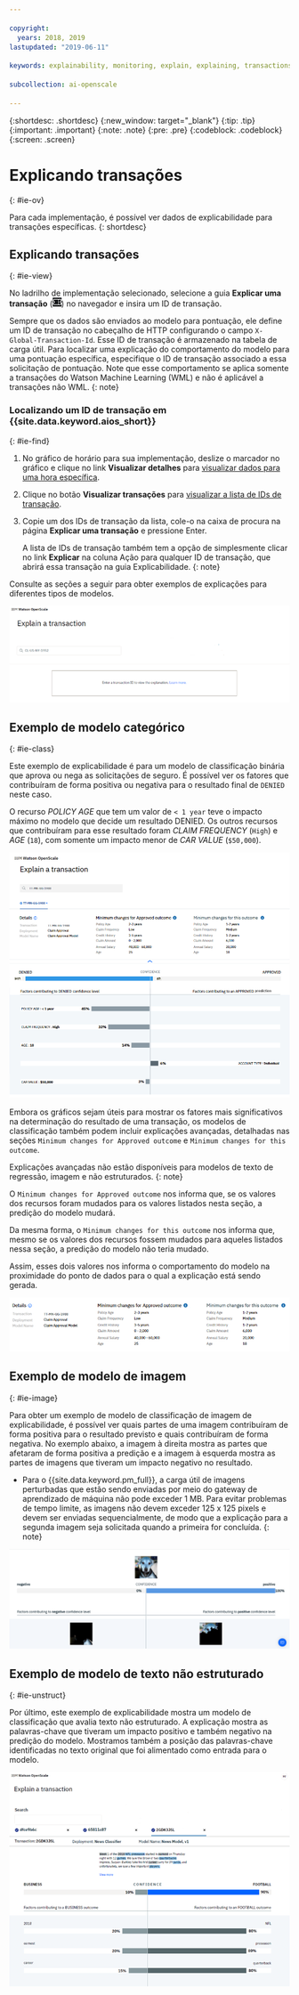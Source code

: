 ```yaml
---

copyright:
  years: 2018, 2019
lastupdated: "2019-06-11"

keywords: explainability, monitoring, explain, explaining, transactions, transaction ID

subcollection: ai-openscale

---
```


{:shortdesc: .shortdesc}
{:new_window: target="_blank"}
{:tip: .tip}
{:important: .important}
{:note: .note}
{:pre: .pre}
{:codeblock: .codeblock}
{:screen: .screen}

# Explicando transações
{: #ie-ov}

Para cada implementação, é possível ver dados de explicabilidade para transações específicas.
{: shortdesc}

## Explicando transações
{: #ie-view}

No ladrilho de implementação selecionado, selecione a guia **Explicar uma transação** (![guia Explicar uma transação](images/insight-transact-tab.png)) no navegador e insira um ID de transação.

Sempre que os dados são enviados ao modelo para pontuação, ele define um ID de transação no cabeçalho de HTTP configurando o campo `X-Global-Transaction-Id`. Esse ID de transação é armazenado na tabela de carga útil. Para localizar uma explicação do comportamento do modelo para uma pontuação específica, especifique o ID de transação associado a essa solicitação de pontuação. Note que esse comportamento se aplica somente a transações do Watson Machine Learning (WML) e não é aplicável a transações não WML.
{: note}

### Localizando um ID de transação em {{site.data.keyword.aios_short}}
{: #ie-find}

1.  No gráfico de horário para sua implementação, deslize o marcador no gráfico e clique no link **Visualizar detalhes** para [visualizar dados para uma hora específica](/docs/services/ai-openscale?topic=ai-openscale-it-ov#it-vdet).
1.  Clique no botão **Visualizar transações** para [visualizar a lista de IDs de transação](/docs/services/ai-openscale?topic=ai-openscale-it-ov#it-tra).
1.  Copie um dos IDs de transação da lista, cole-o na caixa de procura na página **Explicar uma transação** e pressione Enter.

    A lista de IDs de transação também tem a opção de simplesmente clicar no link **Explicar** na coluna Ação para qualquer ID de transação, que abrirá essa transação na guia Explicabilidade.
    {: note}

  Consulte as seções a seguir para obter exemplos de explicações para diferentes tipos de modelos.

  ![Explainability transaction ID](images/insight-explain-trans-id.png)

## Exemplo de modelo categórico
{: #ie-class}

Este exemplo de explicabilidade é para um modelo de classificação binária que aprova ou nega as solicitações de seguro. É possível ver os fatores que contribuíram de forma positiva ou negativa para o resultado final de `DENIED` neste caso.

O recurso *POLICY AGE* que tem um valor de `< 1 year` teve o impacto máximo no modelo que decide um resultado DENIED. Os outros recursos que contribuíram para esse resultado foram *CLAIM FREQUENCY* (`High`) e *AGE* (`18`), com somente um impacto menor de *CAR VALUE* (`$50,000`).

![Explainability binary classification](images/insight-explain-binary.png)

Embora os gráficos sejam úteis para mostrar os fatores mais significativos na determinação do resultado de uma transação, os modelos de classificação também podem incluir explicações avançadas, detalhadas nas seções `Minimum changes for Approved outcome` e `Minimum changes for this outcome`.

Explicações avançadas não estão disponíveis para modelos de texto de regressão, imagem e não estruturados.
{: note}

O `Minimum changes for Approved outcome` nos informa que, se os valores dos recursos foram mudados para os valores listados nesta seção, a predição do modelo mudará.

Da mesma forma, o `Minimum changes for this outcome` nos informa que, mesmo se os valores dos recursos fossem mudados para aqueles listados nessa seção, a predição do modelo não teria mudado.

Assim, esses dois valores nos informa o comportamento do modelo na proximidade do ponto de dados para o qual a explicação está sendo gerada.

![Explainability binary classification](images/insight-explain-binary2.png)

## Exemplo de modelo de imagem
{: #ie-image}

Para obter um exemplo de modelo de classificação de imagem de explicabilidade, é possível ver quais partes de uma imagem contribuíram de forma positiva para o resultado previsto e quais contribuíram de forma negativa. No exemplo abaixo, a imagem à direita mostra as partes que afetaram de forma positiva a predição e a imagem à esquerda mostra as partes de imagens que tiveram um impacto negativo no resultado.

- Para o {{site.data.keyword.pm_full}}, a carga útil de imagens perturbadas que estão
sendo enviadas por meio do gateway de aprendizado de máquina não pode exceder 1 MB. Para evitar problemas
de tempo limite, as imagens não devem exceder 125 x 125 pixels e devem ser enviadas sequencialmente, de
modo que a explicação para a segunda imagem seja solicitada quando a primeira for concluída.
{: note}

![Explainability image classification](images/insight-explain-image.png)

## Exemplo de modelo de texto não estruturado
{: #ie-unstruct}

Por último, este exemplo de explicabilidade mostra um modelo de classificação que avalia texto não estruturado. A explicação mostra as palavras-chave que tiveram um impacto positivo e também negativo na predição do modelo. Mostramos também a posição das palavras-chave identificadas no texto original que foi alimentado como entrada para o modelo.

![Explainability image classification](images/insight-explain-text.png)
